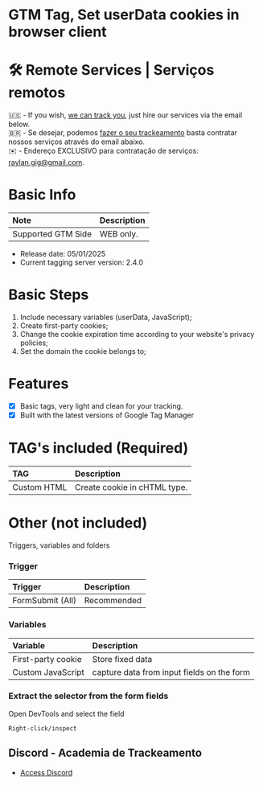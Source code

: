 # GTM Tag, Set userData cookies in browser client

# 🛠️ Remote Services | Serviços remotos

🇺🇸 - If you wish, [we can track you](https://academiadetrackeamento.com.br), just hire our services via the email below.
<br>
🇧🇷 - Se desejar, podemos [fazer o seu trackeamento](https://academiadetrackeamento.com.br) basta contratar nossos serviços através do email abaixo.
<br>
✉️ - Endereço EXCLUSIVO para contratação de serviços: raylan.gig@gmail.com.



# Basic Info

Note|Description
:----|:----
Supported GTM Side|WEB only.

- Release date: 05/01/2025
- Current tagging server version: 2.4.0

# Basic Steps

1. Include necessary variables (userData, JavaScript);
2. Create first-party cookies;
3. Change the cookie expiration time according to your website's privacy policies;
4. Set the domain the cookie belongs to;

# Features
- [x] Basic tags, very light and clean for your tracking.
- [x] Built with the latest versions of Google Tag Manager

# TAG's included (**Required**)

TAG|Description
:----|:----
Custom HTML|Create cookie in cHTML type.

# Other (not included)

Triggers, variables and folders

### Trigger
Trigger|Description
:----|:----
FormSubmit (All)|Recommended

### Variables
Variable|Description
:----|:----
First-party cookie|Store fixed data
Custom JavaScript|capture data from input fields on the form

### Extract the selector from the form fields

Open DevTools and select the field
```
Right-click/inspect
```


## Discord - Academia de Trackeamento
- [Access Discord](https://discord.gg/GTzGmKNFy8)
